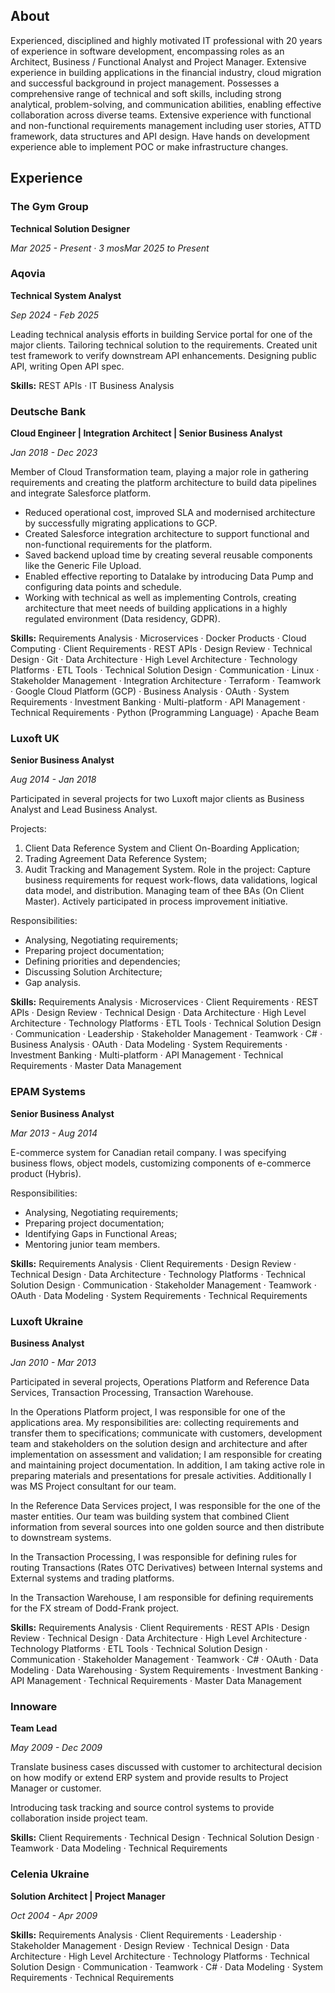 ## About
Experienced, disciplined and highly motivated IT professional with 20 years of experience in software development, encompassing roles as an Architect, Business / Functional Analyst and Project Manager. Extensive experience in building applications in the financial industry, cloud migration and successful background in project management. Possesses a comprehensive range of technical and soft skills, including strong analytical, problem-solving, and communication abilities, enabling effective collaboration across diverse teams. Extensive experience with functional and non-functional requirements management including user stories, ATTD framework, data structures and API design. Have hands on development experience able to implement POC or make infrastructure changes.

## Experience

### The Gym Group
__Technical Solution Designer__

_Mar 2025 - Present · 3 mosMar 2025 to Present_

### Aqovia
__Technical System Analyst__

_Sep 2024 - Feb 2025_

Leading technical analysis efforts in building Service portal for one of the major clients. Tailoring technical solution to the requirements. Created unit test framework to verify downstream API enhancements. Designing public API, writing Open API spec.

__Skills:__ REST APIs · IT Business Analysis

### Deutsche Bank
__Cloud Engineer | Integration Architect | Senior Business Analyst__

_Jan 2018 - Dec 2023_

Member of Cloud Transformation team, playing a major role in gathering requirements and creating the platform architecture to build data pipelines and integrate Salesforce platform. 
- Reduced operational cost, improved SLA and modernised architecture by successfully migrating applications to GCP.
- Created Salesforce integration architecture to support functional and non-functional requirements for the platform.
- Saved backend upload time by creating several reusable components like the Generic File Upload.
- Enabled effective reporting to Datalake by introducing Data Pump and configuring data points and schedule.
- Working with technical as well as implementing Controls, creating architecture that meet needs of building applications in a highly regulated environment (Data residency, GDPR).

__Skills:__ Requirements Analysis · Microservices · Docker Products · Cloud Computing · Client Requirements · REST APIs · Design Review · Technical Design · Git · Data Architecture · High Level Architecture · Technology Platforms · ETL Tools · Technical Solution Design · Communication · Linux · Stakeholder Management · Integration Architecture · Terraform · Teamwork · Google Cloud Platform (GCP) · Business Analysis · OAuth · System Requirements · Investment Banking · Multi-platform · API Management · Technical Requirements · Python (Programming Language) · Apache Beam

### Luxoft UK
__Senior Business Analyst__

_Aug 2014 - Jan 2018_

Participated in several projects for two Luxoft major clients as Business Analyst and Lead Business Analyst.

Projects:
1. Client Data Reference System and Client On-Boarding Application;
2. Trading Agreement Data Reference System;
3. Audit Tracking and Management System.
Role in the project: Capture business requirements for request work-flows, data validations, logical data model, and distribution. Managing team of thee BAs (On Client Master). Actively participated in process improvement initiative.

Responsibilities:
- Analysing, Negotiating requirements;
- Preparing project documentation;
- Defining priorities and dependencies;
- Discussing Solution Architecture;
- Gap analysis.

__Skills:__ Requirements Analysis · Microservices · Client Requirements · REST APIs · Design Review · Technical Design · Data Architecture · High Level Architecture · Technology Platforms · ETL Tools · Technical Solution Design · Communication · Leadership · Stakeholder Management · Teamwork · C# · Business Analysis · OAuth · Data Modeling · System Requirements · Investment Banking · Multi-platform · API Management · Technical Requirements · Master Data Management

### EPAM Systems
__Senior Business Analyst__

_Mar 2013 - Aug 2014_

E-commerce system for Canadian retail company. I was specifying business flows, object models, customizing components of e-commerce product (Hybris).

Responsibilities:
- Analysing, Negotiating requirements;
- Preparing project documentation;
- Identifying Gaps in Functional Areas;
- Mentoring junior team members.

__Skills:__ Requirements Analysis · Client Requirements · Design Review · Technical Design · Data Architecture · Technology Platforms · Technical Solution Design · Communication · Stakeholder Management · Teamwork · OAuth · Data Modeling · System Requirements · Technical Requirements

### Luxoft Ukraine
__Business Analyst__

_Jan 2010 - Mar 2013_

Participated in several projects, Operations Platform and Reference Data Services, Transaction Processing, Transaction Warehouse.

In the Operations Platform project, I was responsible for one of the applications area. My responsibilities are: collecting requirements and transfer them to specifications; communicate with customers, development team and stakeholders on the solution design and architecture and after implementation on assessment and validation; I am responsible for creating and maintaining project documentation. In addition, I am taking active role in preparing materials and presentations for presale activities. Additionally I was MS Project consultant for our team.

In the Reference Data Services project, I was responsible for the one of the master entities. Our team was building system that combined Client information from several sources into one golden source and then distribute to downstream systems.

In the Transaction Processing, I was responsible for defining rules for routing Transactions (Rates OTC Derivatives) between Internal systems and External systems and trading platforms. 

In the Transaction Warehouse, I am responsible for defining requirements for the FX stream of Dodd-Frank project.

__Skills:__ Requirements Analysis · Client Requirements · REST APIs · Design Review · Technical Design · Data Architecture · High Level Architecture · Technology Platforms · ETL Tools · Technical Solution Design · Communication · Stakeholder Management · Teamwork · C# · OAuth · Data Modeling · Data Warehousing · System Requirements · Investment Banking · API Management · Technical Requirements · Master Data Management

### Innoware
__Team Lead__

_May 2009 - Dec 2009_

Translate business cases discussed with customer to architectural decision on how modify or extend ERP system and provide results to Project Manager or customer.

Introducing task tracking and source control systems to provide collaboration inside project team.

__Skills:__ Client Requirements · Technical Design · Technical Solution Design · Teamwork · Data Modeling · Technical Requirements

### Celenia Ukraine
__Solution Architect | Project Manager__

_Oct 2004 - Apr 2009_

__Skills:__ Requirements Analysis · Client Requirements · Leadership · Stakeholder Management · Design Review · Technical Design · Data Architecture · High Level Architecture · Technology Platforms · Technical Solution Design · Communication · Teamwork · C# · Data Modeling · System Requirements · Technical Requirements

<!--
**vadym-marchenko/vadym-marchenko** is a ✨ _special_ ✨ repository because its `README.md` (this file) appears on your GitHub profile.

Here are some ideas to get you started:

- 🔭 I’m currently working on ...
- 🌱 I’m currently learning ...
- 👯 I’m looking to collaborate on ...
- 🤔 I’m looking for help with ...
- 💬 Ask me about ...
- 📫 How to reach me: ...
- 😄 Pronouns: ...
- ⚡ Fun fact: ...
-->

